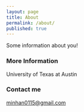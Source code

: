 ```yaml
---
layout: page
title: About
permalink: /about/
published: true
---
```


Some information about you!

### More Information

University of Texas at Austin

### Contact me

[minhan0115@gmail.com](mailto:minhan0115@gmail.com)
